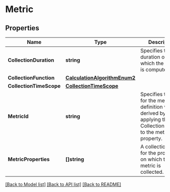 # Metric

## Properties
Name | Type | Description | Notes
------------ | ------------- | ------------- | -------------
**CollectionDuration** | **string** | Specifies the duration over which the function is computed. | [optional] 
**CollectionFunction** | [**CalculationAlgorithmEnum2**](CalculationAlgorithmEnum_2.md) |  | [optional] 
**CollectionTimeScope** | [**CollectionTimeScope**](CollectionTimeScope.md) |  | [optional] 
**MetricId** | **string** | Specifies the label for the metric definition which is derived by applying the CollectionFunction to the metric property. | [optional] 
**MetricProperties** | **[]string** | A collection of URI for the properties on which this metric is collected. | [optional] 

[[Back to Model list]](../README.md#documentation-for-models) [[Back to API list]](../README.md#documentation-for-api-endpoints) [[Back to README]](../README.md)


